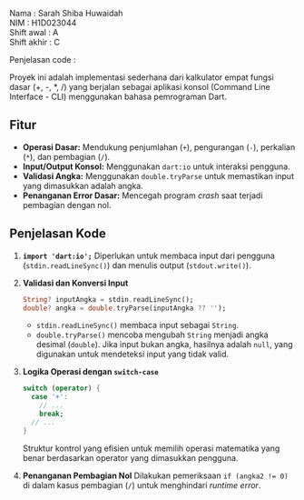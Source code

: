 Nama : Sarah Shiba Huwaidah <br>
NIM  : H1D023044 <br>
Shift awal : A <br>
Shift akhir : C <br>

Penjelasan code :

Proyek ini adalah implementasi sederhana dari kalkulator empat fungsi dasar (+, -, *, /) yang berjalan sebagai aplikasi konsol (Command Line Interface - CLI) menggunakan bahasa pemrograman Dart.

## Fitur

* **Operasi Dasar:** Mendukung penjumlahan (`+`), pengurangan (`-`), perkalian (`*`), dan pembagian (`/`).
* **Input/Output Konsol:** Menggunakan `dart:io` untuk interaksi pengguna.
* **Validasi Angka:** Menggunakan `double.tryParse` untuk memastikan input yang dimasukkan adalah angka.
* **Penanganan Error Dasar:** Mencegah program *crash* saat terjadi pembagian dengan nol.



## Penjelasan Kode

1.  **`import 'dart:io';`**
    Diperlukan untuk membaca input dari pengguna (`stdin.readLineSync()`) dan menulis output (`stdout.write()`).

2.  **Validasi dan Konversi Input**
    ```dart
    String? inputAngka = stdin.readLineSync();
    double? angka = double.tryParse(inputAngka ?? '');
    ```
    * `stdin.readLineSync()` membaca input sebagai `String`.
    * `double.tryParse()` mencoba mengubah `String` menjadi angka desimal (`double`). Jika input bukan angka, hasilnya adalah `null`, yang digunakan untuk mendeteksi input yang tidak valid.

3.  **Logika Operasi dengan `switch-case`**
    ```dart
    switch (operator) {
      case '+':
        // ...
        break;
      // ...
    }
    ```
    Struktur kontrol yang efisien untuk memilih operasi matematika yang benar berdasarkan operator yang dimasukkan pengguna.

4.  **Penanganan Pembagian Nol**
    Dilakukan pemeriksaan `if (angka2 != 0)` di dalam kasus pembagian (`/`) untuk menghindari *runtime error*.

